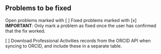 ## Problems to be fixed

Open problems marked with [ ]
Fixed problems marked with [x]
**IMPORTANT**: Only mark a problem as fixed once the user has confirmed that the fix worked.  

[ ] Download Professional Activities records from the ORCID API when syncing to ORCID, and include these in a separate table. 
